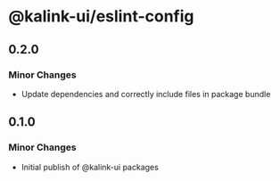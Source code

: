 # @kalink-ui/eslint-config

## 0.2.0

### Minor Changes

- Update dependencies and correctly include files in package bundle

## 0.1.0

### Minor Changes

- Initial publish of @kalink-ui packages
